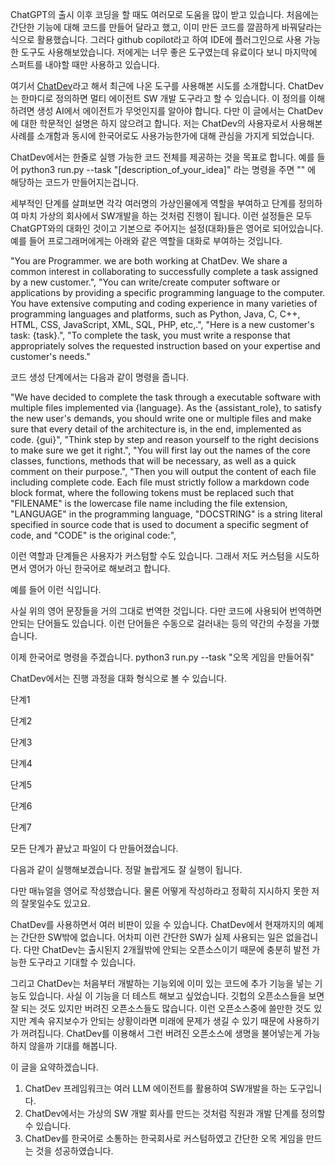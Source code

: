 ChatGPT의 출시 이후 코딩을 할 때도 여러모로 도움을 많이 받고 있습니다. 
처음에는 간단한 기능에 대해 코드를 만들어 달라고 했고, 이미 만든 코드를 깔끔하게 바꿔달라는 식으로 활용했습니다.
그러다 github copilot라고 하여 IDE에 플러그인으로 사용 가능한 도구도 사용해보았습니다. 
저에게는 너무 좋은 도구였는데 유료이다 보니 마지막에 스퍼트를 내야할 때만 사용하고 있습니다.

여기서 [ChatDev](https://github.com/OpenBMB/ChatDev)라고 해서 최근에 나온 도구를 사용해본 시도를 소개합니다.
ChatDev는 한마디로 정의하면 멀티 에이전트 SW 개발 도구라고 할 수 있습니다. 
이 정의를 이해하려면 생성 AI에서 에이전트가 무엇인지를 알아야 합니다.
다만 이 글에서는 ChatDev에 대한 학문적인 설명은 하지 않으려고 합니다.
저는 ChatDev의 사용자로서 사용해본 사례를 소개함과 동시에 한국어로도 사용가능한가에 대해 관심을 가지게 되었습니다.

ChatDev에서는 한줄로 실행 가능한 코드 전체를 제공하는 것을 목표로 합니다.
예를 들어
python3 run.py --task "[description_of_your_idea]" 
라는 명령을 주면 "" 에 해당하는 코드가 만들어지는겁니다.

세부적인 단계를 살펴보면 각각 여러명의 가상인물에게 역할을 부여하고 단계를 정의하여 마치 가상의 회사에서 SW개발을 하는 것처럼 진행이 됩니다.
이런 설정들은 모두 ChatGPT와의 대화인 것이고 기본으로 주어지는 설정(대화)들은 영어로 되어있습니다.
예를 들어 프로그래머에게는 아래와 같은 역할을 대화로 부여하는 것입니다.

"You are Programmer. we are both working at ChatDev. We share a common interest in collaborating to successfully complete a task assigned by a new customer.",
"You can write/create computer software or applications by providing a specific programming language to the computer. You have extensive computing and coding experience in many varieties of programming languages and platforms, such as Python, Java, C, C++, HTML, CSS, JavaScript, XML, SQL, PHP, etc,.",
"Here is a new customer's task: {task}.",
"To complete the task, you must write a response that appropriately solves the requested instruction based on your expertise and customer's needs."
    
코드 생성 단계에서는 다음과 같이 명령을 줍니다.

"We have decided to complete the task through a executable software with multiple files implemented via {language}. As the {assistant_role}, to satisfy the new user's demands, you should write one or multiple files and make sure that every detail of the architecture is, in the end, implemented as code. {gui}",
"Think step by step and reason yourself to the right decisions to make sure we get it right.",
"You will first lay out the names of the core classes, functions, methods that will be necessary, as well as a quick comment on their purpose.",
"Then you will output the content of each file including complete code. Each file must strictly follow a markdown code block format, where the following tokens must be replaced such that \"FILENAME\" is the lowercase file name including the file extension, \"LANGUAGE\" in the programming language, \"DOCSTRING\" is a string literal specified in source code that is used to document a specific segment of code, and \"CODE\" is the original code:",


이런 역할과 단계들은 사용자가 커스텀할 수도 있습니다.
그래서 저도 커스텀을 시도하면서 영어가 아닌 한국어로 해보려고 합니다. 

예를 들어 이런 식입니다.

사실 위의 영어 문장들을 거의 그대로 번역한 것입니다.
다만 코드에 사용되어 번역하면 안되는 단어들도 있습니다. 이런 단어들은 수동으로 걸러내는 등의 약간의 수정을 가했습니다.


이제 한국어로 명령을 주겠습니다.
python3 run.py --task "오목 게임을 만들어줘" 


ChatDev에서는 진행 과정을 대화 형식으로 볼 수 있습니다. 

단계1

단계2

단계3

단계4

단계5

단계6

단계7


모든 단계가 끝났고 파일이 다 만들어졌습니다.

다음과 같이 실행해보겠습니다.
정말 놀랍게도 잘 실행이 됩니다.


다만 매뉴얼을 영어로 작성했습니다. 물론 어떻게 작성하라고 정확히 지시하지 못한 저의 잘못일수도 있고요.

ChatDev를 사용하면서 여러 비판이 있을 수 있습니다. 
ChatDev에서 현재까지의 예제는 간단한 SW밖에 없습니다. 
어차피 이런 간단한 SW가 실제 사용되는 일은 없을겁니다.
다만 ChatDev는 출시된지 2개월밖에 안되는 오픈소스이기 때문에 충분히 발전 가능한 도구라고 기대할 수 있습니다.

그리고 ChatDev는 처음부터 개발하는 기능외에 이미 있는 코드에 추가 기능을 넣는 기능도 있습니다.
사실 이 기능을 더 테스트 해보고 싶었습니다.
깃헙의 오픈소스들을 보면 잘 되는 것도 있지만 버려진 오픈소스들도 많습니다.
이런 오픈소스중에 쓸만한 것도 있지만 계속 유지보수가 안되는 상황이라면 미래에 문제가 생길 수 있기 때문에 사용하기가 꺼려집니다.
ChatDev를 이용해서 그런 버려진 오픈소스에 생명을 불어넣는게 가능하지 않을까 기대를 해봅니다.


이 글을 요약하겠습니다.

1. ChatDev 프레임워크는 여러 LLM 에이전트를 활용하여 SW개발을 하는 도구입니다.
2. ChatDev에서는 가상의 SW 개발 회사를 만드는 것처럼 직원과 개발 단계를 정의할 수 있습니다.
3. ChatDev를 한국어로 소통하는 한국회사로 커스텀하였고 간단한 오목 게임을 만드는 것을 성공하였습니다. 
